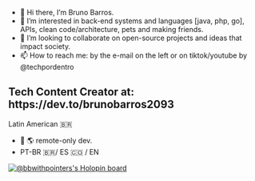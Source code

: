 - :vulcan_salute: Hi there, I’m Bruno Barros.
- 👀 I’m interested in back-end systems and languages [java, php, go], APIs, clean code/architecture, pets and making friends.
- 💞️ I’m looking to collaborate on open-source projects and ideas that impact society.
- 📫 How to reach me: by the e-mail on the left or on tiktok/youtube by @techpordentro

<h2>Tech Content Creator at: https://dev.to/brunobarros2093</h2>


Latin American :brazil: 
- :house_with_garden: :earth_americas: remote-only dev.
- PT-BR :brazil:/ ES :colombia:  / EN 
<!---
brunogbarros/brunogbarros is a ✨ special ✨ repository because its `README.md` (this file) appears on your GitHub profile.
You can click the Preview link to take a look at your changes.
--->

[![@bbwithpointers's Holopin board](https://holopin.me/bbwithpointers)](https://holopin.io/@bbwithpointers)
